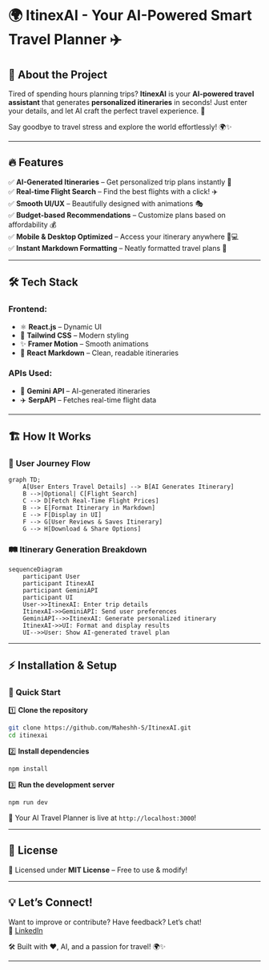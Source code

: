# 🌍 ItinexAI - Your AI-Powered Smart Travel Planner ✈️  

## 🎒 About the Project  
Tired of spending hours planning trips? **ItinexAI** is your **AI-powered travel assistant** that generates **personalized itineraries** in seconds! Just enter your details, and let AI craft the perfect travel experience. 🚀  

Say goodbye to travel stress and explore the world effortlessly! 🌍✨  

---  

## 🔥 Features  
✅ **AI-Generated Itineraries** – Get personalized trip plans instantly 🤖  
✅ **Real-time Flight Search** – Find the best flights with a click! ✈️  
✅ **Smooth UI/UX** – Beautifully designed with animations 🎭  
✅ **Budget-based Recommendations** – Customize plans based on affordability 💰  
✅ **Mobile & Desktop Optimized** – Access your itinerary anywhere 📱💻  
✅ **Instant Markdown Formatting** – Neatly formatted travel plans 📜  

---  

## 🛠️ Tech Stack  

### **Frontend:**  
- ⚛️ **React.js** – Dynamic UI  
- 🎨 **Tailwind CSS** – Modern styling  
- ✨ **Framer Motion** – Smooth animations  
- 📜 **React Markdown** – Clean, readable itineraries  

### **APIs Used:**  
- 🤖 **Gemini API** – AI-generated itineraries  
- ✈️ **SerpAPI** – Fetches real-time flight data  

---  

## 🏗️ How It Works  

### 📌 **User Journey Flow**  
```mermaid  
graph TD;  
    A[User Enters Travel Details] --> B[AI Generates Itinerary]  
    B -->|Optional| C[Flight Search]  
    C --> D[Fetch Real-Time Flight Prices]  
    B --> E[Format Itinerary in Markdown]  
    E --> F[Display in UI]  
    F --> G[User Reviews & Saves Itinerary]  
    G --> H[Download & Share Options]  
```  

### 🛤 **Itinerary Generation Breakdown**  
```mermaid  
sequenceDiagram  
    participant User  
    participant ItinexAI  
    participant GeminiAPI  
    participant UI  
    User->>ItinexAI: Enter trip details  
    ItinexAI->>GeminiAPI: Send user preferences  
    GeminiAPI-->>ItinexAI: Generate personalized itinerary  
    ItinexAI->>UI: Format and display results  
    UI-->>User: Show AI-generated travel plan  
```  

---  

## ⚡ Installation & Setup  

### 🚀 Quick Start  
1️⃣ **Clone the repository**  
```bash  
git clone https://github.com/Maheshh-S/ItinexAI.git 
cd itinexai  
```  
2️⃣ **Install dependencies**  
```bash  
npm install  
```  
3️⃣ **Run the development server**  
```bash  
npm run dev  
```  
🎉 Your AI Travel Planner is live at `http://localhost:3000`!  

---  

## 📜 License  
📄 Licensed under **MIT License** – Free to use & modify!  

---  

## 💡 Let’s Connect!  
Want to improve or contribute? Have feedback? Let’s chat!  
🔹 [LinkedIn](https://www.linkedin.com/in/maheshh-s/)  

🛠️ Built with ❤️, AI, and a passion for travel! 🌍✨  

---

